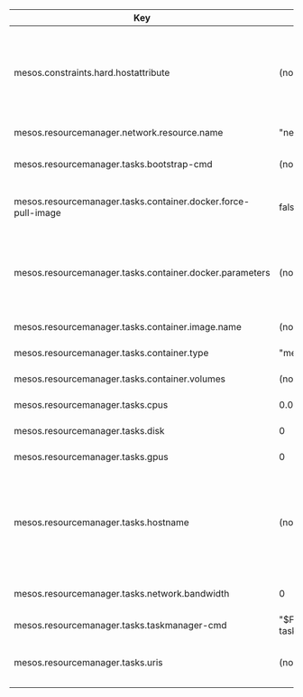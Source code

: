 | Key | Default | Type | Description |
|-----|---------|------|-------------|
| mesos.constraints.hard.hostattribute | (none) | String | Constraints for task placement on Mesos based on agent attributes. Takes a comma-separated list of key:value pairs corresponding to the attributes exposed by the target mesos agents. Example: az:eu-west-1a,series:t2 |
| mesos.resourcemanager.network.resource.name | "network" | String | Network resource name on Mesos cluster. |
| mesos.resourcemanager.tasks.bootstrap-cmd | (none) | String | A command which is executed before the TaskManager is started. |
| mesos.resourcemanager.tasks.container.docker.force-pull-image | false | Boolean | Instruct the docker containerizer to forcefully pull the image rather than reuse a cached version. |
| mesos.resourcemanager.tasks.container.docker.parameters | (none) | String | Custom parameters to be passed into docker run command when using the docker containerizer. Comma separated list of "key=value" pairs. The "value" may contain '='. |
| mesos.resourcemanager.tasks.container.image.name | (none) | String | Image name to use for the container. |
| mesos.resourcemanager.tasks.container.type | "mesos" | String | Type of the containerization used: “mesos” or “docker”. |
| mesos.resourcemanager.tasks.container.volumes | (none) | String | A comma separated list of [host_path:]container_path[:RO|RW]. This allows for mounting additional volumes into your container. |
| mesos.resourcemanager.tasks.cpus | 0.0 | Double | CPUs to assign to the Mesos workers. |
| mesos.resourcemanager.tasks.disk | 0 | Integer | Disk space to assign to the Mesos workers in MB. |
| mesos.resourcemanager.tasks.gpus | 0 | Integer | GPUs to assign to the Mesos workers. |
| mesos.resourcemanager.tasks.hostname | (none) | String | Optional value to define the TaskManager’s hostname. The pattern _TASK_ is replaced by the actual id of the Mesos task. This can be used to configure the TaskManager to use Mesos DNS (e.g. _TASK_.flink-service.mesos) for name lookups. |
| mesos.resourcemanager.tasks.network.bandwidth | 0 | Integer | Network bandwidth to assign to the Mesos workers in MB per sec. |
| mesos.resourcemanager.tasks.taskmanager-cmd | "$FLINK_HOME/bin/mesos-taskmanager.sh" | String |  |
| mesos.resourcemanager.tasks.uris | (none) | String | A comma separated list of URIs of custom artifacts to be downloaded into the sandbox of Mesos workers. |
